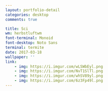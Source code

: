 ```yaml
---
layout: portfolio-detail
categories: desktop
comments: true

title: Sci
wm: herbstluftwm
font-terminal: Monoid
font-desktop: Noto Sans
terminal: termite
date: 2017-03-18
wallpaper: ''
link:
    - img: https://i.imgur.com/wLSWbEyl.png
    - img: https://i.imgur.com/NvT1SlTl.png
    - img: https://i.imgur.com/whSV89yl.png
    - img: https://i.imgur.com/6z3Fp49l.png
---
```

